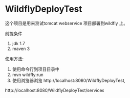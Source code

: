 WildflyDeployTest
=================

这个项目是用来测试tomcat webservice 项目部署到wildfly 上。

前提条件
1. jdk 1.7
2. maven 3

使用方法:
1. 使用命令行到项目目录中
2. mvn wildfly:run
3. 使用浏览器浏览
http://localhost:8080/WildflyDeployTest, 

http://localhost:8080/WildflyDeployTest/services
